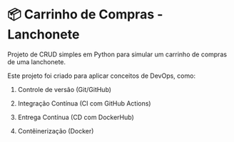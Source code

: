 # 📦 Carrinho de Compras - Lanchonete

Projeto de CRUD simples em Python para simular um carrinho de compras de uma lanchonete.

Este projeto foi criado para aplicar conceitos de DevOps, como:

1. Controle de versão (Git/GitHub)

2. Integração Contínua (CI com GitHub Actions)

3. Entrega Contínua (CD com DockerHub)

4. Contêinerização (Docker)
